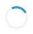 <html lang="en">
<head>
  <meta charset="UTF-8" />
  <meta name="viewport" content="width=device-width, initial-scale=1.0" />
  <title>Team Portfolio</title>
  <link rel="stylesheet" href="https://cdnjs.cloudflare.com/ajax/libs/font-awesome/6.5.0/css/all.min.css" />
  <script src="https://cdn.jsdelivr.net/npm/typed.js@2.0.12"></script>
  <style>
    body {
      font-family: Arial, sans-serif;
      background: #f9f9f9;
      margin: 0;
      padding: 0;
      text-align: center; 
      background-color: #121212;
      color: #f1f1f1;
      
    }
    #loader {
      position: fixed;
      width: 100vw;
      height: 100vh;
      background: white;
      display: flex;
      justify-content: center;
      align-items: center;
      z-index: 1000;
    }
    .spinner {
      border: 6px solid #f3f3f3;
      border-top: 6px solid #3498db;
      border-radius: 50%;
      width: 50px;
      height: 50px;
      animation: spin 1s linear infinite;
    }
    @keyframes spin {
      0% { transform: rotate(0deg); }
      100% { transform: rotate(360deg); }
    }
    header {
      background: #1a1a1a;
      color: #f1f1f1;
      padding: 1rem 2rem;
    }
    .portfolio {
      display: flex;
      flex-wrap: wrap;
      justify-content: center;
      gap: 1.5rem;
      padding: 2rem;
    }
    .card {
      background: white;
      border-radius: 8px;
      box-shadow: 0 2px 10px rgba(0, 0, 0, 0.1);
      padding: 1rem;
      width: 220px;
      transition: transform 0.3s ease, box-shadow 0.3s ease;
      animation: fadeInUp 0.8s ease forwards;
      opacity: 0;
      background-color: #1e1e1e;
      color: #f1f1f1;
    }
    .card:hover {
      transform: translateY(-10px);
      box-shadow: 0 8px 20px rgba(0, 0, 0, 0.2);
    }
    @keyframes fadeInUp {
      from {
        opacity: 0;
        transform: translateY(30px);
      }
      to {
        opacity: 1;
        transform: translateY(0);
      }
    }
    .card img {
      width: 100%;
      border-radius: 50%;
    }
    .card button {
      margin-top: 0.5rem;
      padding: 0.5rem 1rem;
      background: #007bff;
      color: white;
      border: none;
      border-radius: 4px;
      cursor: pointer;
    }
    .card button:hover {
      background: #0056b3;
    }
    .social-icons a {
      margin: 0 5px;
      color: #333;
      text-decoration: none;
      font-size: 1.2rem;
    }
    .social-icons a:hover {
      color: #e1306c;
    }
    .hidden {
      display: none;
    }
    .contact {
      padding: 2rem;
      background: #f1f1f1;
    }
    .contact form {
      max-width: 400px;
      margin: 0 auto;
      display: flex;
      flex-direction: column;
      gap: 1rem;
    }
    .contact input, .contact textarea {
      padding: 0.8rem;
      border-radius: 5px;
      border: 1px solid #ccc;
    }
    .contact button {
      padding: 0.8rem;
      background: #28a745;
      color: white;
      border: none;
      border-radius: 5px;
      cursor: pointer;
    }
    .contact button:hover {
      background: #218838;
    }
    footer {
      background: #1a1a1a;
      color: #f1f1f1;
      padding: 1rem;
    }
    @media (max-width: 768px) {
      .portfolio {
        flex-direction: column;
        align-items: center;
      }
      .card {
        width: 90%;
      }
      header {
        flex-direction: column;
        text-align: center;
      }
      .contact form {
        width: 90%;
      }
    }
  </style>
</head>
<body>
  <div id="loader"><div class="spinner"></div></div>

  <header>
    <h1><span id="typed"></span></h1>
  </header>

  <main style="display:none;" id="mainContent">
    <section class="portfolio">
      <div class="card">
        <h2>Eldin Rajbhandari</h2>
        <p>Frontend Developer and Backend Developer</p>
        <div class="social-icons">
          <a href="https://www.instagram.com/eldin_rajbhandari?igsh=MTl3ODl0bGR2Z2czdg==" target="_blank"><i class="fab fa-instagram"></i></a>
        </div>
        <button onclick="showMore('person1')">More Info</button>
        <p id="person1" class="hidden">Specializes in HTML, CSS, and React.</p>
      </div>
      <div class="card">  
        <h2>Bijay Magar</h2>
        <p></p>
        <div class="social-icons">
          <a href="https://www.instagram.com/bijaygharti_?igsh=dWV1N3R5dWNzOGlw" target="_blank"><i class="fab fa-instagram"></i></a>
        </div>
        <button onclick="showMore('person2')">More Info</button>
        <p id="person2" class="hidden">Expert in Node.js and MongoDB.</p>
      </div>
      <div class="card">
        <h2>Surya Bahadur KC</h2>
        <p></p>
        <div class="social-icons">
          <a href="https://www.instagram.com/ukesh__cheetri?igsh=ZTNqYzZ3Zzd0OTk1" target="_blank"><i class="fab fa-instagram"></i></a>
        </div>
        <button onclick="showMore('person3')">More Info</button>
        <p id="person3" class="hidden">Focuses on user-centered design and prototyping.</p>
      </div>
      <div class="card">
        <h2>Swopnil Khadka</h2>
        <p></p>
        <div class="social-icons">
          <a href="https://www.instagram.com/swopnil__09?igsh=MXdvdzF3NWxrcjBlNA==" target="_blank"><i class="fab fa-instagram"></i></a>
        </div>
        <button onclick="showMore('person4')">More Info</button>
        <p id="person4" class="hidden">Manages team workflow and client communication.</p>
      </div>
      <div class="card">
        <h2>Swopnil Shreesh</h2>
        <p></p>
        <div class="social-icons">
          <a href="https://www.instagram.com/swopnil_shreesh?igsh=MWI3bzF5eTJrb3RjeA==" target="_blank"><i class="fab fa-instagram"></i></a>
        </div>
        <button onclick="showMore('person5')">More Info</button>
        <p id="person5" class="hidden">Ensures software quality and performance.</p>
      </div>
    </section>
    <section class="contact">
      <h2>Contact Us</h2>
      <form action="https://formspree.io/f/your-form-id" method="POST">
        <input type="text" name="name" placeholder="Your Name" required />
        <input type="email" name="email" placeholder="Your Email" required />
        <textarea name="message" rows="4" placeholder="Your Message" required></textarea>
        <button type="submit">Send Message</button>
      </form>
    </section>
  </main>

  <footer>
    <p>&copy; 2025 5 Star Team. All rights reserved.</p>
  </footer>

  <script>
    // Typing animation
    var typed = new Typed("#typed", {
      strings: ["5 Star Team"],
      typeSpeed: 100,
      backSpeed: 50,
      loop: true
    });

    // Hide loader and show main content
    window.addEventListener("load", function () {
      document.getElementById("loader").style.display = "none";
      document.getElementById("mainContent").style.display = "block";
    });

    // Show/hide more info
    function showMore(id) {
      const element = document.getElementById(id);
      element.classList.toggle("hidden");
    }
  </script>
</body>
</html>
